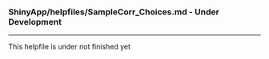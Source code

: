 ### ShinyApp/helpfiles/SampleCorr_Choices.md - Under Development

***

This helpfile is under not finished yet

